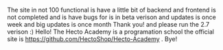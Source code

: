 The site in not 100 functional is  have a little bit of backend and frontend is not completed and is have bugs for is in beta verison and updates is once week and big updates is once month Thank you! and please run the 2.7 verison :) Hello! The Hecto Academy is a programation school the official site is https://github.com/HectoShop/Hecto-Academy . Bye!
